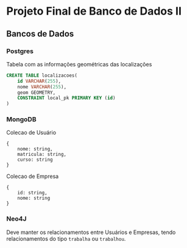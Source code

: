 # Projeto Final de Banco de Dados II

## Bancos de Dados

### Postgres

Tabela com as informações geométricas das localizações
```sql
CREATE TABLE localizacoes(
    id VARCHAR(255),
    nome VARCHAR(255),
    geom GEOMETRY,
    CONSTRAINT local_pk PRIMARY KEY (id)
)
```

### MongoDB

Colecao de Usuário
```
{
    nome: string,
    matricula: string,
    curso: string
}
```

Colecao de Empresa
```
{
    id: string,
    nome: string
}
```


### Neo4J

Deve manter os relacionamentos entre Usuários e Empresas, tendo relacionamentos do tipo `trabalha` ou `trabalhou`.
